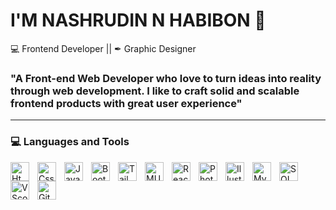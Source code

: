 # I'M NASHRUDIN N HABIBON 🤖


💻 Frontend Developer || ✒ Graphic Designer

### "A Front-end Web Developer who love to turn ideas into reality through web development. I like to craft solid and scalable frontend products with great user experience" 

---

### 💻 Languages and Tools

<img align="left" alt="Html" width="30px" style="padding-right:10px;" src="https://cdn.jsdelivr.net/gh/devicons/devicon/icons/html5/html5-original.svg" />
 <img align="left" alt="Css" width="30px" style="padding-right:10px;" src="https://cdn.jsdelivr.net/gh/devicons/devicon/icons/css3/css3-original.svg" />
 <img align="left" alt="Javascript" width="30px" style="padding-right:10px;" src="https://cdn.jsdelivr.net/gh/devicons/devicon/icons/javascript/javascript-original.svg" />
 <img align="left" alt="Bootstrap" width="30px" style="padding-right:10px;" src="https://cdn.jsdelivr.net/gh/devicons/devicon/icons/bootstrap/bootstrap-original.svg" />
 <img align="left" alt="Tailwindcss" width="30px" style="padding-right:10px;" src="https://cdn.jsdelivr.net/gh/devicons/devicon/icons/tailwindcss/tailwindcss-plain.svg" />
 <img align="left" alt="MUI" width="30px" style="padding-right:10px;" src="https://img.icons8.com/color/48/material-ui.png" alt="material-ui"/>
<img align="left" alt="ReactJS" width="30px" style="padding-right:10px;" src="https://cdn.jsdelivr.net/gh/devicons/devicon/icons/react/react-original.svg" />
<img align="left" alt="Photoshop" width="30px" style="padding-right:10px;" src="https://img.icons8.com/color/48/adobe-photoshop--v1.png" alt="adobe-photoshop--v1"/>
<img align="left" alt="Illustrator" width="30px" style="padding-right:10px;" src="https://img.icons8.com/color/48/adobe-illustrator--v1.png" alt="adobe-illustrator--v1"/> 
<img align="left" alt="MySQL" width="30px" style="padding-right:10px;" src="https://cdn.jsdelivr.net/gh/devicons/devicon/icons/mysql/mysql-original-wordmark.svg" />
<img align="left" alt="SQLServer" width="30px" style="padding-right:10px;" src="https://img.icons8.com/color/48/microsoft-sql-server.png" alt="microsoft-sql-server" /> 
<img align="left" alt="VScode" width="30px" style="padding-right:10px;" src="https://img.icons8.com/color/48/visual-studio-code-2019.png" alt="visual-studio-code-2019"/>
<img align="left" alt="Git" width="30px" style="padding-right:10px;" src="https://img.icons8.com/color/48/git.png" alt="git"/>          
          
          
<!--
**nashhabibon/nashhabibon** is a ✨ _special_ ✨ repository because its `README.md` (this file) appears on your GitHub profile.

Here are some ideas to get you started:

- 🔭 I’m currently working on ...
- 🌱 I’m currently learning ...
- 👯 I’m looking to collaborate on ...
- 🤔 I’m looking for help with ...
- 💬 Ask me about ...
- 📫 How to reach me: ...
- 😄 Pronouns: ...
- ⚡ Fun fact: ...
-->
